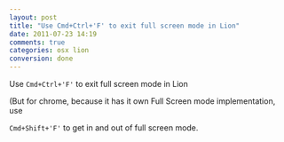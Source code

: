 ```yaml
---
layout: post
title: "Use Cmd+Ctrl+'F' to exit full screen mode in Lion"
date: 2011-07-23 14:19
comments: true
categories: osx lion
conversion: done
---
```


Use ``Cmd+Ctrl+'F'`` to exit full screen mode in Lion


(But for chrome, because it has it own Full Screen mode implementation, use

``Cmd+Shift+'F'`` to get in and out of full screen mode. 

